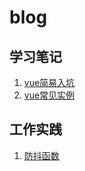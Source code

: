 # blog

## 学习笔记

1. [vue简易入坑](https://github.com/xinfei411/blog/issues/1)
2. [vue常见实例](https://github.com/xinfei411/blog/issues/2)

## 工作实践
1. [防抖函数](https://github.com/xinfei411/blog/issues/9)
